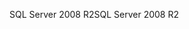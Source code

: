 <span data-ttu-id="c5744-101">SQL Server 2008 R2</span><span class="sxs-lookup"><span data-stu-id="c5744-101">SQL Server 2008 R2</span></span>